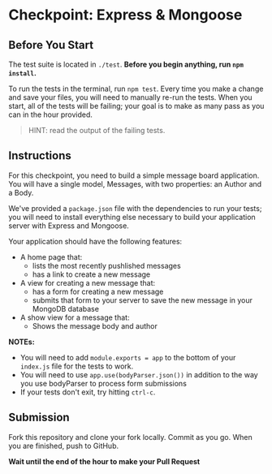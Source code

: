 # Checkpoint: Express & Mongoose

## Before You Start

The test suite is located in `./test`. **Before you begin anything, run `npm install`.**

To run the tests in the terminal, run `npm test`. Every time you make a change and save your files, you will need to manually re-run the tests. When you start, all of the tests will be failing; your goal is to make as many pass as you can in the hour provided.

> HINT: read the output of the failing tests.

## Instructions

For this checkpoint, you need to build a simple message board application. You will have a single model, Messages, with two properties: an Author and a Body.

We've provided a `package.json` file with the dependencies to run your tests; you will need to install everything else necessary to build your application server with Express and Mongoose.

Your application should have the following features:

* A home page that:
  * lists the most recently pushlished messages
  * has a link to create a new message
* A view for creating a new message that:
  * has a form for creating a new message
  * submits that form to your server to save the new message in your MongoDB database
* A show view for a message that:
  * Shows the message body and author

**NOTEs:**
* You will need to add `module.exports = app` to the bottom of your `index.js` file for the tests to work.
* You will need to use `app.use(bodyParser.json())` in addition to the way you use bodyParser to process form submissions
* If your tests don't exit, try hitting `ctrl-c`.

## Submission

Fork this repository and clone your fork locally. Commit as you go. When you are finished, push to GitHub.

**Wait until the end of the hour to make your Pull Request**